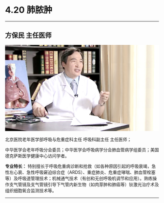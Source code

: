 # 4.20 肺脓肿

---

## 方保民 主任医师

![1679224268113](image/c04_020/1679224268113.png)

北京医院老年医学部呼吸与危重症科主任 呼吸科副主任 主任医师；

中华医学会老年呼吸分会委员；中华医学会呼吸病学分会肺血管病学组委员；美国德克萨斯医学健康中心访问学者。

**专业特长：** 特别擅长于呼吸危重病诊断和抢救（如各种原因引起的呼吸衰竭，急性左心衰、急性呼吸窘迫综合症（ARDS）、重症肺炎、危重症哮喘、肺血管栓塞等）及呼吸道管理技术；机械通气技术（有创和无创呼吸机调节和应用）。熟练操作支气管镜及支气管镜引导下气管内新生物（如肉芽肿和肺癌等）钬激光治疗术及组织细胞氧合监测技术等。

---
